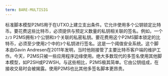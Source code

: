 ```yaml
---
term: BARE-MULTISIG
---
```


标准脚本模型P2MS用于在UTXO上建立支出条件。它允许使用多个公钥锁定比特币。要花费这些比特币，必须提供与预定义数量的私钥相关联的签名。例如，一个`2/3` P2MS拥有`3`个公钥和`3`个关联的私密私钥。要花费用这个P2MS脚本锁定的比特币，必须至少使用`2`个中的`3`个私钥进行签名。这是一个阈值安全系统。这个脚本由Gavin Andresen在2011年发明，当时他刚接管了主要比特币客户端的维护工作。今天，P2MS只被一些应用程序边缘使用。绝大多数现代的多签名使用其他脚本模型，如P2SH或P2WSH。与这些相比，P2MS极其简单。它由公钥组成，在接收交易时会被揭露。使用P2MS也比其他多签名脚本更昂贵。